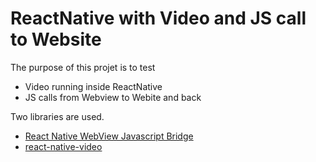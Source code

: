 ReactNative with Video and JS call to Website
=============================================

The purpose of this projet is to test     

 - Video running inside ReactNative
 - JS calls from Webview to Webite and back


Two libraries are used.          

 - [React Native WebView Javascript Bridge][1]
 - [react-native-video][2]






[1]: https://github.com/alinz/react-native-webview-bridge
[2]: https://github.com/react-native-community/react-native-video